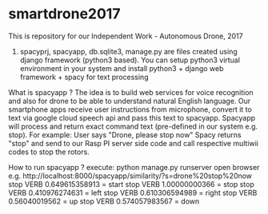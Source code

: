 # smartdrone2017

This is repository for our Independent Work - Autonomous Drone, 2017

1) spacyprj, spacyapp, db.sqlite3, manage.py are files created using django framework (python3 based).
You can setup python3 virtual environment in your system and install python3 + django web framework + spacy for text processing

What is spacyapp ?
The idea is to build web services for voice recognition and also for drone to be able to understand natural English language.
Our smartphone apps receive user instructions from microphone, convert it to text via google cloud speech api and pass this text
to spacyapp. Spacyapp will process and return exact command text (pre-defined in our system e.g. stop).
For example:
User says "Drone, please stop now"
Spacy returns "stop" and send to our Rasp PI server side code and call respective multiwii codes to stop the rotors.

How to run spacyapp ?
execute: python manage.py runserver
open browser e.g. http://localhost:8000/spacyapp/similarity/?s=drone%20stop%20now
stop VERB 0.649615358913 = start
stop VERB 1.00000000366 = stop
stop VERB 0.410976274631 = left
stop VERB 0.610306594989 = right
stop VERB 0.56040019562 = up
stop VERB 0.574057983567 = down

